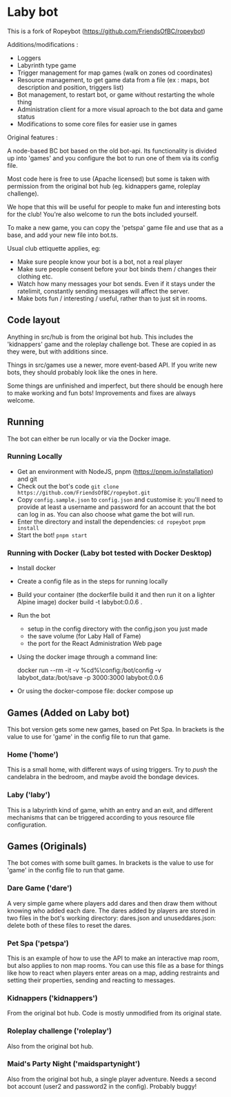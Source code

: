 # Laby bot
This is a fork of Ropeybot (https://github.com/FriendsOfBC/ropeybot)

Additions/modifications :
- Loggers
- Labyrinth type game
- Trigger management for map games (walk on zones od coordinates)
- Resource management, to get game data from a file (ex : maps, bot description and position, triggers list)
- Bot management, to restart bot, or game without restarting the whole thing
- Administration client for a more visual aproach to the bot data and game status
- Modifications to some core files for easier use in games


Original features :

A node-based BC bot based on the old bot-api. Its functionality is divided up into
'games' and you configure the bot to run one of them via its config file.

Most code here is free to use (Apache licensed) but some is taken with
permission from the original bot hub (eg. kidnappers game, roleplay challenge).

We hope that this will be useful for people to make fun and interesting bots
for the club! You're also welcome to run the bots included yourself.

To make a new game, you can copy the 'petspa' game file and use that as a base, and add
your new file into bot.ts.

Usual club ettiquette applies, eg:
 * Make sure people know your bot is a bot, not a real player
 * Make sure people consent before your bot binds them / changes their clothing etc.
 * Watch how many messages your bot sends. Even if it stays under the ratelimit, constantly
   sending messages will affect the server.
 * Make bots fun / interesting / useful, rather than to just sit in rooms.

## Code layout

Anything in src/hub is from the original bot hub. This includes the 'kidnappers' game and the
roleplay challenge bot. These are copied in as they were, but with additions since.

Things in src/games use a newer, more event-based API. If you write new bots, they should
probably look like the ones in here.

Some things are unfinished and imperfect, but there should be enough here to make working and
fun bots! Improvements and fixes are always welcome.

## Running

The bot can either be run locally or via the Docker image.

### Running Locally
 * Get an environment with NodeJS, pnpm (https://pnpm.io/installation) and git
 * Check out the bot's code
   `git clone https://github.com/FriendsOfBC/ropeybot.git`
 * Copy `config.sample.json` to `config.json` and customise it: you'll need to provide
   at least a username and password for an account that the bot can log in as. You can
   also choose what game the bot will run.
 * Enter the directory and install the dependencies:
   `cd ropeybot`
   `pnpm install`
 * Start the bot!
   `pnpm start`

### Running with Docker (Laby bot tested with Docker Desktop)
 * Install docker
 * Create a config file as in the steps for running locally
 * Build your container (the dockerfile build it and then run it on a lighter Alpine image)
  docker build -t labybot:0.0.6 .

* Run the bot 
    + setup in the config directory with the config.json you just made
    + the save volume (for Laby Hall of Fame)
    + the port for the React Administration Web page
+ Using the docker image through a command line:

  docker run --rm -it -v %cd%\config:/bot/config -v labybot_data:/bot/save -p 3000:3000 labybot:0.0.6

+ Or using the docker-compose file:
  docker compose up


## Games (Added on Laby bot)
This bot version gets some new games, based on Pet Spa.
In brackets is the value to use for 'game' in the config file to run that game.

### Home ('home')
This is a small home, with different ways of using triggers. Try to *push* the candelabra
in the bedroom, and maybe avoid the bondage devices.

### Laby ('laby')
This is a labyrinth kind of game, whith an entry and an exit, and different mechanisms that
can be triggered according to yous resource file configuration.


## Games (Originals)
The bot comes with some built games.
In brackets is the value to use for 'game' in the config file to run that game.

### Dare Game ('dare')
A very simple game where players add dares and then draw them without knowing who added
each dare.
The dares added by players are stored in two files in the bot's working directory:
dares.json and unuseddares.json: delete both of these files to reset the dares.

### Pet Spa ('petspa')
This is an example of how to use the API to make an interactive map room, but also
applies to non map rooms. You can use this file as a base for things like how to react
when players enter areas on a map, adding restraints and setting their properties, sending
and reacting to messages.

### Kidnappers ('kidnappers')
From the original bot hub. Code is mostly unmodified from its original state.

### Roleplay challenge ('roleplay')
Also from the original bot hub.

### Maid's Party Night ('maidspartynight')
Also from the original bot hub, a single player adventure. Needs a second bot account
(user2 and password2 in the config). Probably buggy!

